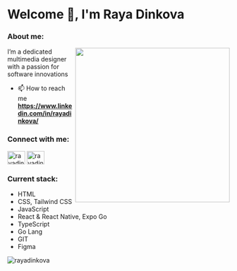 <h1 align="left">Welcome 👋, I'm Raya Dinkova</h1>
<h3 align="left">About me:</h3>

<img align="right" width="350" src="https://media.tenor.com/S59bPkT0pqcAAAAC/programming.gif" alt="" />

I’m a dedicated multimedia designer with a passion for software innovations

- 📫 How to reach me **https://www.linkedin.com/in/rayadinkova/**

<h3 align="left">Connect with me:</h3>
<p align="left">
<a href="https://linkedin.com/in/rayadinkova" target="blank"><img align="center" src="https://raw.githubusercontent.com/rahuldkjain/github-profile-readme-generator/master/src/images/icons/Social/linked-in-alt.svg" alt="rayadinkova" height="30" width="40" /></a>
<a href="https://instagram.com/rayadinkova_" target="blank"><img align="center" src="https://raw.githubusercontent.com/rahuldkjain/github-profile-readme-generator/master/src/images/icons/Social/instagram.svg" alt="rayadinkova_" height="30" width="40" /></a>
</p>

<h3 align="left">Current stack:</h3>
<ul>
  <li>HTML</li>
  <li>CSS, Tailwind CSS</li>
  <li>JavaScript</li>
  <li>React & React Native, Expo Go</li>
  <li>TypeScript</li>
  <li>Go Lang</li>
  <li>GIT</li>
  <li>Figma</li>
</ul>

<p><img align="center" src="https://github-readme-stats.vercel.app/api/top-langs?username=rayadinkova&show_icons=true&locale=en&layout=compact" alt="rayadinkova" /></p>

